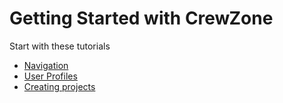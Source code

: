 
# Getting Started with CrewZone

Start with these tutorials

* [Navigation](./gettingstarted/navigation/index.md)
* [User Profiles](./gettingstarted/userprofiles/index.md)
* [Creating projects](./gettingstarted/projects/index.md)
